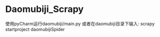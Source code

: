 # Daomubiji_Scrapy
使用pyCharm运行daomubiji/main.py
或者在daomubiji目录下输入:
scrapy startproject daomubijiSpider

